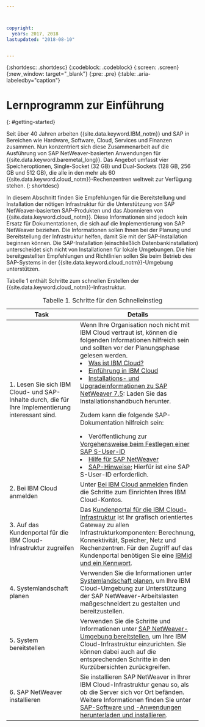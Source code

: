 ```yaml
---



copyright:
  years: 2017, 2018
lastupdated: "2018-08-10"


---
```


{:shortdesc: .shortdesc}
{:codeblock: .codeblock}
{:screen: .screen}
{:new_window: target="_blank"}
{:pre: .pre}
{:table: .aria-labeledby="caption"}

# Lernprogramm zur Einführung
{: #getting-started}

Seit über 40 Jahren arbeiten {{site.data.keyword.IBM_notm}} und SAP in Bereichen wie Hardware, Software, Cloud, Services und Finanzen zusammen. Nun konzentriert sich diese Zusammenarbeit auf die Ausführung von SAP NetWeaver-basierten Anwendungen für {{site.data.keyword.baremetal_long}}. Das Angebot umfasst vier Speicheroptionen, Single-Socket (32 GB) und Dual-Sockets (128 GB, 256 GB und 512 GB), die alle in den mehr als 60 {{site.data.keyword.cloud_notm}}-Rechenzentren weltweit zur Verfügung stehen.
{: shortdesc}

In diesem Abschnitt finden Sie Empfehlungen für die Bereitstellung und Installation der nötigen Infrastruktur für die Unterstützung von SAP NetWeaver-basierten SAP-Produkten und das Abonnieren von {{site.data.keyword.cloud_notm}}. Diese Informationen sind jedoch kein Ersatz für Dokumentationen, die sich auf die Implementierung von SAP NetWeaver beziehen. Die Informationen sollen Ihnen bei der Planung und Bereitstellung der Infrastruktur helfen, damit Sie mit der SAP-Installation beginnen können. Die SAP-Installation (einschließlich Datenbankinstallation) unterscheidet sich nicht von Installationen für lokale Umgebungen. Die hier bereitgestellten Empfehlungen und Richtlinien sollen Sie beim Betrieb des SAP-Systems in der {{site.data.keyword.cloud_notm}}-Umgebung unterstützen.

Tabelle 1 enthält Schritte zum schnellen Erstellen der {{site.data.keyword.cloud_notm}}-Infrastruktur.
<table>
   <CAPTION>Tabelle 1. Schritte für den Schnelleinstieg</CAPTION>
   <THEAD>
   <TR>
   <th>Task</th>
   <th>Details</th>
   </TR>
   </THEAD>
   <TBODY>
   <tr>
   <td>1. Lesen Sie sich IBM Cloud- und SAP-Inhalte durch, die für Ihre Implementierung interessant sind.</td>
   <td>Wenn Ihre Organisation noch nicht mit IBM Cloud vertraut ist, können die folgenden Informationen hilfreich sein und sollten vor der Planungsphase gelesen werden.
   <li><a href="https://ibm.com/cloud-computing/">Was ist IBM Cloud?</a></li>
   <li><a href="https://ibm.com/cloud/get-started">Einführung in IBM Cloud</a></li>
   <li><a href="https://help.sap.com/nw75#section2">Installations- und Upgradeinformationen zu SAP NetWeaver 7.5</a>: Laden Sie das Installationshandbuch herunter.</li>
   
   Zudem kann die folgende SAP-Dokumentation hilfreich sein:
   <li>Veröffentlichung zur <a href="https://www.sapappsdevelopmentpartnercenter.com/en/faq/program-faqs_2/how-to-receive-an-s-user-to-access-the-s_77/">Vorgehensweise beim Festlegen einer SAP S-User-ID</a></li>
   <li><a href="https://help.sap.com/netweaver">Hilfe für SAP NetWeaver</a></li>
   <li><a href="https://support.sap.com">SAP-Hinweise</a>; Hierfür ist eine SAP S-User-ID erforderlich.</li>
   </td>
   <tr>
   <td>2. Bei IBM Cloud anmelden</td>
   <td>Unter <a href="https://console.bluemix.net/docs/admin/adminpublic.html#signing-up-for-ibm-cloud">Bei IBM Cloud anmelden</a> finden die Schritte zum Einrichten Ihres IBM Cloud-Kontos.</td>
 <tr>
   <td>3. Auf das Kundenportal für die IBM Cloud-Infrastruktur zugreifen</td>
   <td>Das <a href="https://control.softlayer.com">Kundenportal für die IBM Cloud-Infrastruktur</a> ist Ihr grafisch orientiertes Gateway zu allen Infrastrukturkomponenten: Berechnung, Konnektivität, Speicher, Netz und Rechenzentren. Für den Zugriff auf das Kundenportal benötigen Sie eine <a href="https://console.bluemix.net/docs/customer-portal/getting-started.html#getting-started">IBMid und ein Kennwort</a>.</td> 
   <tr>
   <td>4. Systemlandschaft planen</td>
   <td>Verwenden Sie die Informationen unter <a href="sap-planning-your-system-landscape.html#planning-your-system-landscape">Systemlandschaft planen</a>, um Ihre IBM Cloud-Umgebung zur Unterstützung der SAP NetWeaver-Arbeitslasten maßgeschneidert zu gestalten und bereitzustellen.</td>  
 <tr>
   <td>5. System bereitstellen</td>
   <td>Verwenden Sie die Schritte und Informationen unter <a href="sap-provision-environment.html#provision_environment">SAP NetWeaver-Umgebung bereitstellen</a>, um Ihre IBM Cloud-Infrastruktur einzurichten. Sie können dabei auch auf die entsprechenden Schritte in den Kurzübersichten zurückgreifen.</td>
   <tr>
   <td>6. SAP NetWeaver installieren</td>
   <td>Sie installieren SAP NetWeaver in Ihrer IBM Cloud-Infrastruktur genau so, als ob die Server sich vor Ort befänden. Weitere Informationen finden Sie unter <a href="sap-installing-SAP-landscape.html#install_sap">SAP-Software und -Anwendungen herunterladen und installieren</a>.</td>
   </td>
   </tr>
   </TBODY>
   </table>
